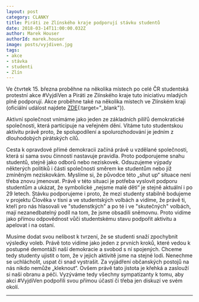 ```yaml
---
layout: post
category: CLANKY
title: Piráti ze Zlínského kraje podporují stávku studentů
date: 2018-03-14T11:00:00.032Z
author: Marek Houser
authorId: marek.houser
image: posts/vyjdiven.jpg
tags: 
- akce
- stávka
- studenti
- Zlín
---
```


Ve čtvrtek 15. března proběhne na několika místech po celé ČR studentská protestní akce #VyjdiVen a Piráti ze Zlínského kraje tuto iniciativu mladých plně podporují. Akce proběhne také na několika místech ve Zlínském kraji (oficiální událost najdete [ZDE](https://www.facebook.com/events/158080204911148){:target="_blank"}).

Aktivní společnost vnímáme jako jeden ze základních pilířů demokratické společnosti, která participuje na veřejném dění. Vítáme tuto studentskou aktivitu právě proto, že spolupodílení a spolurozhodování je jedním z dlouhodobých pirátských cílů.

Cesta k opravdové přímé demokracii začíná právě u vzdělané společnosti, která si sama svou činností nastavuje pravidla. Proto podporujeme snahu studentů, stejně jako odborů nebo neziskovek. Odsuzujeme výpady některých politiků i části společnosti směrem ke studentům nebo již zmíněným neziskovkám. Myslíme si, že původce této „shut up“ situace není třeba znovu jmenovat. Právě v této situaci je potřeba vyslovit podporu studentům a ukázat, že symbolické „nejsme malé děti“ je stejně aktuální i po 29 letech. Stávku podporujeme i proto, že mezi studenty stabilně bodujeme v projektu Člověka v tísni a ve studentských volbách a vidíme, že právě ti, kteří pro nás hlasovali ve "studenstkých" a po té i ve "skutečných" volbách,  mají nezanedbatelný podíl na tom, že jsme obsadili sněmovnu. Proto vidíme jako přímou odpovědnost vůči studentskému stavu podpořit aktivitu a apelovat i na ostaní.

Musíme dodat svou nelibost k tvrzení, že se studenti snaží zpochybnit výsledky voleb. Právě toto vidíme jako jeden z prvních kroků, které vedou k postupné demontáži naší demokracie a svobod s ní spojených. Chceme tedy studenty ujistit o tom, že v jejich aktivitě jsme na stejné lodi. Nenechme se uchlácholit, uspat či snad vystrašit. Za vyjádření občanských postojů na nás nikdo nemůže „kleknout“. Ovšem právě tato jistota je křehká a zaslouží si naši obranu a péči.
Vyzýváme tedy všechny sympatizanty k tomu, aby akci #VyjdiVen podpořili svou přímou účastí či třeba jen diskuzí ve svém okolí.

- - -
